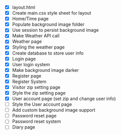 - [x] layout.html
- [x] Create main.css style sheet for layout
- [x] Home/Time page
- [x] Populate background image folder
- [x] Use session to persist background image
- [x] Make Weather API call
- [x] Weather page
- [x] Styling the weather page
- [x] Create database to store user info
- [x] Login page
- [x] User login system
- [x] Make background image darker
- [x] Register page
- [x] Register System
- [x] Visitor zip setting page
- [x] Style the zip setting page
- [x] User account page (set zip and change user info)
- [ ] Style the User account page
- [ ] Add custom background image support
- [ ] Password reset page
- [ ] Password reset system
- [ ] Diary page